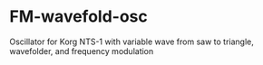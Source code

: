 # FM-wavefold-osc
Oscillator for Korg NTS-1 with variable wave from saw to triangle, wavefolder, and frequency modulation
